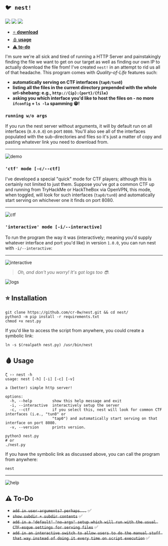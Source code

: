 `🐦 nest!`
---
<img src='https://img.shields.io/badge/Kali_Linux-557C94?style=for-the-badge&logo=kali-linux&logoColor=white'/> <img src='https://img.shields.io/badge/NeoVim-%2357A143.svg?&style=for-the-badge&logo=neovim&logoColor=white'/> <img src ='https://img.shields.io/badge/Python-FFD43B?style=for-the-badge&logo=python&logoColor=blue'/>

- [⭐ **download**](https://github.com/cr-0w/nest#-installation)
- [🩸 **usage**](https://github.com/cr-0w/nest#-usage)
- [⚠️ **to-do**](https://github.com/cr-0w/nest#-to-do)

I'm sure we're all sick and tired of running a HTTP Server and painstakingly finding the file we want to get on our target as well as finding our own IP to actually download the file from! I've created `nest!` in an attempt to rid us all of that headache. This program comes with _Quality-of-Life_ features such:

- **automatically serving on CTF interfaces (`tap0/tun0`)**
- **listing all the files in the current directory prepended with the whole url-shebang: e.g., `http://{ip}:{port}/{file}`**
- **asking you which interface you'd like to host the files on - no more `ifconfig` + `ls -la` spamming 😁!**



### `running w/o args` 

If you run the nest server without arguments, it will by default run on all interfaces (`0.0.0.0`) on port `8080`. You'll also see all of the interfaces populated with the sub-directories and files so it's just a matter of copy and pasting whatever link you need to download from.

---
![demo](https://github.com/cr-0w/nest/blob/main/demo/default.gif)

### `'ctf' mode [-c/--ctf]`

I've developed a special "quick" mode for CTF players; although this is certainly not limited to just them. Suppose you've got a common CTF up and running from TryHackMe or HackTheBox via OpenVPN, this mode, when toggled, will look for such interfaces (`tap0/tun0`) and automatically start serving on whichever one it finds on port 8080.

---
![ctf](https://github.com/cr-0w/nest/blob/main/demo/ctf.gif)

### `'interactive' mode [-i/--interactive]`
To run the program the way it was (interactively; meaning you'd supply whatever interface and port you'd like) in version `1.0.0`, you can run nest with `-i/--interactive`:

---
![interactive](https://github.com/cr-0w/nest/blob/main/demo/interactive.gif)

> _Oh, and don't you worry! It's got logs too 😎._

![logs](https://github.com/cr-0w/nest/blob/main/demo/logs.png)

## ⭐ Installation
```
git clone https://github.com/cr-0w/nest.git && cd nest/
python3 -m pip install -r requirements.txt
chmod +x nest.py
```
If you'd like to access the script from anywhere, you could create a symbolic link:
```
ln -s $(realpath nest.py) /usr/bin/nest
```
## 🩸 Usage 
```
ζ ›› nest -h
usage: nest [-h] [-i] [-c] [-v]

a (better) simple http server!

options:
  -h, --help         show this help message and exit
  -i, --interactive  interactively setup the server
  -c, --ctf          if you select this, nest will look for common CTF interfaces (i.e., "tun0" or
                     "tap0") and automatically start serving on that interface on port 8080.
  -v, --version      prints version.
```
```
python3 nest.py 
# or 
./nest.py
```
If you have the symbolic link as discussed above, you can call the program from anywhere:
```
nest
```
---
![help](https://github.com/cr-0w/nest/blob/main/demo/help.png)

## ⚠️ To-Do 
- ~~`add in user-arguments? perhaps...`~~ ✅
- ~~`show subdir + subdir contents`~~ ✅
- ~~`add in a "default" "no-args" setup which will run with the usual CTF-esque settings for serving files`~~ ✅
- ~~`add in an interactive switch to allow users to do the manual stuff that way instead of doing it every time on script execution`~~ ✅
